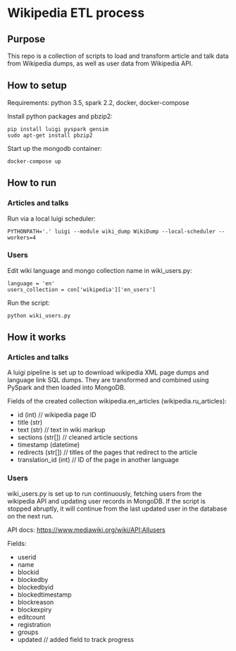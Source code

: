 # Wikipedia ETL process

## Purpose
This repo is a collection of scripts to load and transform article and talk data from Wikipedia dumps, as well as user data from Wikipedia API.

## How to setup
Requirements: python 3.5, spark 2.2, docker, docker-compose

Install python packages and pbzip2:
```
pip install luigi pyspark gensim
sudo apt-get install pbzip2
```

Start up the mongodb container:
```
docker-compose up
```

## How to run
### Articles and talks
Run via a local luigi scheduler:
```
PYTHONPATH='.' luigi --module wiki_dump WikiDump --local-scheduler --workers=4
```
### Users
Edit wiki language and mongo collection name in wiki_users.py:
```
language = 'en'
users_collection = con['wikipedia']['en_users']
```
Run the script:
```
python wiki_users.py
```

## How it works
### Articles and talks
A luigi pipeline is set up to download wikipedia XML page dumps and language link SQL dumps. They are transformed and combined using PySpark and then loaded into MongoDB. 

Fields of the created collection wikipedia.en_articles (wikipedia.ru_articles):
- id (int) // wikipedia page ID
- title (str)
- text (str) // text in wiki markup
- sections (str[]) // cleaned article sections
- timestamp (datetime)
- redirects (str[]) // titles of the pages that redirect to the article
- translation_id (int) // ID of the page in another language

### Users
wiki_users.py is set up to run continuously, fetching users from the wikipedia API and updating user records in MongoDB. If the script is stopped abruptly, it will continue from the last updated user in the database on the next run.

API docs: https://www.mediawiki.org/wiki/API:Allusers

Fields:
- userid
- name
- blockid
- blockedby
- blockedbyid
- blockedtimestamp
- blockreason
- blockexpiry
- editcount
- registration
- groups
- updated // added field to track progress